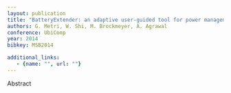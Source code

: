 ```yaml
---
layout: publication
title: "BatteryExtender: an adaptive user-guided tool for power management of mobile devices"
authors: G. Metri, W. Shi, M. Brockmeyer, A. Agrawal
conference: UbiComp
year: 2014
bibkey: MSB2014

additional_links:
   - {name: "", url: ""}
---
```

Abstract
